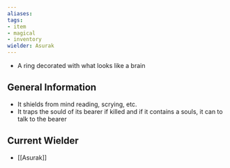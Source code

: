 ```yaml
---
aliases: 
tags: 
- item
- magical
- inventory
wielder: Asurak
---
```


- A ring decorated with what looks like a brain

## General Information
- It shields from mind reading, scrying, etc.
- It traps the sould of its bearer if killed and if it contains a souls, it can to talk to the bearer

## Current Wielder
- [[Asurak]]

